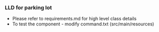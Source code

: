 ### LLD for parking lot 

- Please refer to requirements.md for high level class details 
- To test the component - modify command.txt (src/main/resources) 